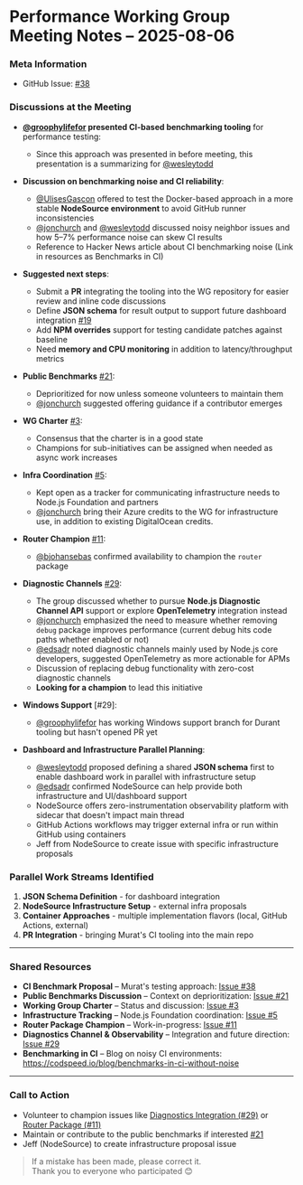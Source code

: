 # Performance Working Group Meeting Notes – 2025-08-06

### Meta Information

- GitHub Issue: [#38](https://github.com/expressjs/perf-wg/issues/38)

### Discussions at the Meeting

- **[@groophylifefor](https://github.com/groophylifefor) presented CI-based benchmarking tooling** for performance testing:
  - Since this approach was presented in before meeting, this presentation is a summarizing for [@wesleytodd](https://github.com/wesleytodd)

- **Discussion on benchmarking noise and CI reliability**:
  - [@UlisesGascon](https://github.com/UlisesGascon) offered to test the Docker-based approach in a more stable **NodeSource environment** to avoid GitHub runner inconsistencies
  - [@jonchurch](https://github.com/jonchurch) and [@wesleytodd](https://github.com/wesleytodd) discussed noisy neighbor issues and how 5–7% performance noise can skew CI results
  - Reference to Hacker News article about CI benchmarking noise (Link in resources as Benchmarks in CI)

- **Suggested next steps**:
  - Submit a **PR** integrating the tooling into the WG repository for easier review and inline code discussions
  - Define **JSON schema** for result output to support future dashboard integration [#19](https://github.com/expressjs/perf-wg/issues/19)
  - Add **NPM overrides** support for testing candidate patches against baseline
  - Need **memory and CPU monitoring** in addition to latency/throughput metrics

- **Public Benchmarks** [#21](https://github.com/expressjs/perf-wg/issues/21):
  - Deprioritized for now unless someone volunteers to maintain them
  - [@jonchurch](https://github.com/jonchurch) suggested offering guidance if a contributor emerges

- **WG Charter** [#3](https://github.com/expressjs/perf-wg/issues/3):
  - Consensus that the charter is in a good state
  - Champions for sub-initiatives can be assigned when needed as async work increases

- **Infra Coordination** [#5](https://github.com/expressjs/perf-wg/issues/5):
  - Kept open as a tracker for communicating infrastructure needs to Node.js Foundation and partners
  - [@jonchurch](https://github.com/jonchurch) bring their Azure credits to the WG for infrastructure use, in addition to existing DigitalOcean credits.

- **Router Champion** [#11](https://github.com/expressjs/perf-wg/issues/11):
  - [@bjohansebas](https://github.com/bjohansebas) confirmed availability to champion the `router` package

- **Diagnostic Channels** [#29](https://github.com/expressjs/perf-wg/issues/29):
  - The group discussed whether to pursue **Node.js Diagnostic Channel API** support or explore **OpenTelemetry** integration instead
  - [@jonchurch](https://github.com/jonchurch) emphasized the need to measure whether removing `debug` package improves performance (current debug hits code paths whether enabled or not)
  - [@edsadr](https://github.com/edsadr) noted diagnostic channels mainly used by Node.js core developers, suggested OpenTelemetry as more actionable for APMs
  - Discussion of replacing debug functionality with zero-cost diagnostic channels
  - **Looking for a champion** to lead this initiative

- **Windows Support** [#29]:
  - [@groophylifefor](https://github.com/groophylifefor) has working Windows support branch for Durant tooling but hasn't opened PR yet

- **Dashboard and Infrastructure Parallel Planning**:
  - [@wesleytodd](https://github.com/wesleytodd) proposed defining a shared **JSON schema** first to enable dashboard work in parallel with infrastructure setup
  - [@edsadr](https://github.com/edsadr) confirmed NodeSource can help provide both infrastructure and UI/dashboard support
  - NodeSource offers zero-instrumentation observability platform with sidecar that doesn't impact main thread
  - GitHub Actions workflows may trigger external infra or run within GitHub using containers
  - Jeff from NodeSource to create issue with specific infrastructure proposals

### Parallel Work Streams Identified

1. **JSON Schema Definition**  - for dashboard integration
2. **NodeSource Infrastructure Setup**  - external infra proposals  
3. **Container Approaches**  - multiple implementation flavors (local, GitHub Actions, external)
4. **PR Integration**  - bringing Murat's CI tooling into the main repo

---

### Shared Resources

- **CI Benchmark Proposal** – Murat's testing approach: [Issue #38](https://github.com/expressjs/perf-wg/issues/38)
- **Public Benchmarks Discussion** – Context on deprioritization: [Issue #21](https://github.com/expressjs/perf-wg/issues/21)
- **Working Group Charter** – Status and discussion: [Issue #3](https://github.com/expressjs/perf-wg/issues/3)
- **Infrastructure Tracking** – Node.js Foundation coordination: [Issue #5](https://github.com/expressjs/perf-wg/issues/5)
- **Router Package Champion** – Work-in-progress: [Issue #11](https://github.com/expressjs/perf-wg/issues/11)
- **Diagnostics Channel & Observability** – Integration and future direction: [Issue #29](https://github.com/expressjs/perf-wg/issues/29)
- **Benchmarking in CI** – Blog on noisy CI environments: https://codspeed.io/blog/benchmarks-in-ci-without-noise

---

### Call to Action

- Volunteer to champion issues like [Diagnostics Integration (#29)](https://github.com/expressjs/perf-wg/issues/29) or [Router Package (#11)](https://github.com/expressjs/perf-wg/issues/11)
- Maintain or contribute to the public benchmarks if interested [#21](https://github.com/expressjs/perf-wg/issues/21)
- Jeff (NodeSource) to create infrastructure proposal issue

> If a mistake has been made, please correct it.  
> Thank you to everyone who participated 😊
